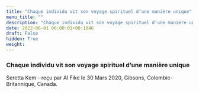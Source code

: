 ```yaml
---
title: "Chaque individu vit son voyage spirituel d’une manière unique"
menu_title: ""
description: "Chaque individu vit son voyage spirituel d’une manière unique"
date: 2022-06-01 06:00:01+00:1046
draft: False
hidden: True
weight:
---
```

### Chaque individu vit son voyage spirituel d’une manière unique

Seretta Kem - reçu par Al Fike le 30 Mars 2020, Gibsons, Colombie-Britannique, Canada.



